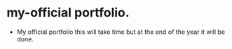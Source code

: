 # my-official portfolio.

- My official portfolio this will take time but at the end of the year it will be done.

